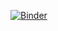[![Binder](https://mybinder.org/badge_logo.svg)](https://mybinder.org/v2/gh/ivanmkc/covid19/master?filepath=covid.ipynb)
